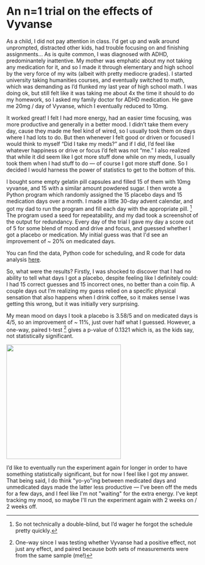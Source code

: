 # An n=1 trial on the effects of Vyvanse

As a child, I did not pay attention in class. I'd get up and walk around unprompted, distracted other kids, had trouble focusing on and finishing assignments... As is quite common, I was diagnosed with ADHD,  predominantely inattentive. My mother was emphatic about my not taking any medication for it, and so I made it through elementary and high school by the very force of my wits (albeit with pretty mediocre grades). I started university taking humanities courses, and eventually switched to math, which was demanding as I’d flunked my last year of high school math. I was doing ok, but still felt like it was taking me about 4x the time it should to do my homework, so I asked my family doctor for ADHD medication. He gave me 20mg / day of Vyvanse, which I eventually reduced to 10mg.

It worked great! I felt I had more energy, had an easier time focusing, was more productive and generally in a better mood. I didn’t take them every day, cause they made me feel kind of wired, so I usually took them on days where I had lots to do. But then whenever I felt good or driven or focused I would think to myself “Did I take my meds?” and if I did, I’d feel like whatever happiness or drive or focus I’d felt was not “me.” I also realized that while it did seem like I got more stuff done while on my meds, I usually took them when I had stuff to do — of course I got more stuff done. So I decided I would harness the power of statistics to get to the bottom of this.

I bought some empty gelatin pill capsules and filled 15 of them with 10mg vyvanse, and 15 with a similar amount powdered sugar. I then wrote a Python program which randomly assigned the 15 placebo days and 15 medication days over a month. I made a little 30-day advent calendar, and got my dad to run the program and fill each day with the appropriate pill. [^1] The program used a seed for repeatability, and my dad took a screenshot of the output for redundancy. Every day of the trial I gave my day a score out of 5 for some blend of mood and drive and focus, and guessed whether I got a placebo or medication. My initial guess was that I'd see an improvement of ~ 20% on medicated days.

You can find the data, Python code for scheduling, and R code for data analysis [here](https://etiennedyer.github.io/assets/vyvanse/code).

So, what were the results? Firstly, I was shocked to discover that I had no ability to tell what days I got a placebo, despite feeling like I definitely could: I had 15 correct guesses and 15 incorrect ones, no better than a coin flip. A couple days out I’m realizing my guess relied on a specific physical sensation that also happens when I drink coffee, so it makes sense I was getting this wrong, but it was initially very surprising.

My mean mood on days I took a placebo is 3.58/5 and on medicated days is 4/5, so an improvement of ~ 11%, just over half what I guessed. However, a one-way, paired t-test [^2] gives a p-value of 0.1321 which is, as the kids say, not statistically significant.

<a>
  <img src="https://etiennedyer.github.io/assets/vyvanse/boxplot.png" height=300>
</a>

I’d like to eventually run the experiment again for longer in order to have something statistically significant, but for now I feel like I got my answer. That being said, I do think "yo-yo"ing between medicated days and unmedicated days made the latter less productive — I've been off the meds for a few days, and I feel like I'm not "waiting" for the extra energy. I've kept tracking my mood, so maybe I'll run the experiment again with 2 weeks on / 2 weeks off.

[^1]: So not technically a double-blind, but I’d wager he forgot the schedule pretty quickly.
[^2]: One-way since I was testing whether Vyvanse had a positive effect, not just any effect, and paired because both sets of measurements were from the same sample (me!)

